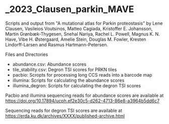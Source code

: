 # _2023_Clausen_parkin_MAVE
Scripts and output from "A mutational atlas for Parkin proteostasis" by Lene Clausen, Vasileios Voutsinos, Matteo Cagiada, Kristoffer E. Johansson, Martin Grønbæk-Thygesen, Snehal Nariya, Rachel L. Powell, Magnus K. N. Have, Vibe H. Østergaard, Amelie Stein, Douglas M. Fowler, Kresten Lindorff-Larsen and Rasmus Hartmann-Petersen.

Files and Directories

- abundance.csv: Abundance scores
- tile_stability.csv: Degron TSI scores for PRKN tiles
- pacbio: Scropts for processing long CCS reads into a barcode map 
- illumina: Scripts for calculating the abundance scores
- illumina_degron: Scripts for calculating the degron TSI scores

Pacbio and illumina sequencing reads for abundance scores are available at https://doi.org/10.17894/ucph.ef2e30c5-d262-4713-86e8-a3964b5dd6c7 

Sequencing reads for degron TSI scores are available at https://erda.ku.dk/archives/XXXX/published-archive.html
